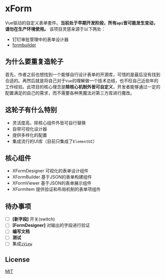 # xForm
Vue驱动的自定义表单套件。**当前处于早期开发阶段，所有`api`皆可能发生变动，请勿在生产环境使用。** 该项目灵感来源于以下两处：
- 钉钉审批管理中的表单设计器
- [formbuilder](https://github.com/dobtco/formbuilder)

## 为什么要重复造轮子
首先，作者之前也想找到一个能够自行设计表单的开源库，可惜的是最后没有找到合适的。再然后就是将自己对于`Vue`的理解做一个技术总结，也不枉自己近些年的工作经验。此项目的核心理念是**除核心机制外皆可自定义**，开发者能够通过一定的配置满足的自己的需求，而不需要各种黑魔法对第三方库进行魔改。

## 这轮子有什么特别
- 灵活度高，除核心组件外皆可自行替换
- 自带可视化设计器
- 提供多样化的配置
- 集成流行的UI库（目前只集成了`ElementUI`）

## 核心组件
- XFormDesigner   可视化的表单设计组件
- XFormBuilder    基于JSON的表单构建组件
- XFormViewer     基于JSON的表单展示组件
- XFormItem       提供验证和布局机制的表单项组件

## 待办事项
- [ ] **[新字段]** 开关(switch)
- [ ] **[FormDesigner]** 对输出的字段进行验证
- [ ] **编写文档**
- [ ] **测试**
- [ ] 集成[`iView`](https://github.com/iview/iview)

## License
[MIT](LICENSE)